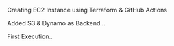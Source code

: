 Creating EC2 Instance using Terraform & GitHub Actions

Added S3 & Dynamo as Backend...

First Execution..
